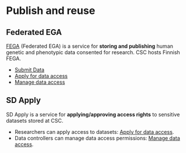 # Publish and reuse

## Federated EGA

[FEGA](./federatedega.md) (Federated EGA) is a service for **storing and publishing** human genetic and phenotypic data consented for research. CSC hosts Finnish FEGA.

* [Submit Data](./fega-submission.md)
* [Apply for data access](./fega-application.md)
* [Manage data access](./fega-dac.md)

## SD Apply

SD Apply is a service for **applying/approving access rights** to sensitive datasets stored at CSC.

* Researchers can apply access to datasets: [Apply for data access](./sd-apply-access.md).
* Data controllers can manage data access permissions: [Manage data access](./sd-apply-approval.md).